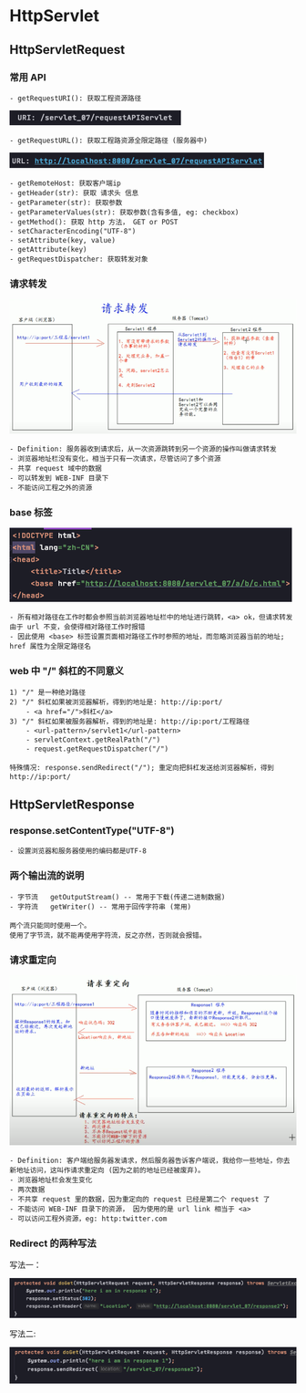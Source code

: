 # HttpServlet

## HttpServletRequest

### 常用 API

    - getRequestURI(): 获取工程资源路径 
    
![uniformResourceIdentifier](imagePool/uri.png)    

    - getRequestURL(): 获取工程路资源全限定路径 (服务器中)
    
![uniformResourceLocator](imagePool/url.png)    

    - getRemoteHost: 获取客户端ip
    - getHeader(str): 获取 请求头 信息
    - getParameter(str): 获取参数
    - getParameterValues(str): 获取参数(含有多值, eg: checkbox)
    - getMethod(): 获取 http 方法， GET or POST
    - setCharacterEncoding("UTF-8")
    - setAttribute(key, value)
    - getAttribute(key)
    - getRequestDispatcher: 获取转发对象
    


### 请求转发

![requestForward](imagePool/requestForward.png)

    - Definition: 服务器收到请求后，从一次资源跳转到另一个资源的操作叫做请求转发
    - 浏览器地址栏没有变化，相当于只有一次请求，尽管访问了多个资源
    - 共享 request 域中的数据
    - 可以转发到 WEB-INF 目录下
    - 不能访问工程之外的资源



### base 标签

![baseTag](imagePool/baseTag.png)

    - 所有相对路径在工作时都会参照当前浏览器地址栏中的地址进行跳转，<a> ok，但请求转发由于 url 不变，会使得相对路径工作时报错
    - 因此使用 <base> 标签设置页面相对路径工作时参照的地址，而忽略浏览器当前的地址; href 属性为全限定路径名



### web 中 "/" 斜杠的不同意义

    1) "/" 是一种绝对路径
    2) "/" 斜杠如果被浏览器解析，得到的地址是: http://ip:port/
        - <a href="/">斜杠</a>
    3) "/" 斜杠如果被服务器解析，得到的地址是: http://ip:port/工程路径
        - <url-pattern>/servlet1</url-pattern>
        - servletContext.getRealPath("/")
        - request.getRequestDispatcher("/")
    
    特殊情况: response.sendRedirect("/"); 重定向把斜杠发送给浏览器解析，得到 http://ip:port/

  

## HttpServletResponse

### response.setContentType("UTF-8") 
    - 设置浏览器和服务器使用的编码都是UTF-8 

### 两个输出流的说明
    - 字节流   getOutputStream() -- 常用于下载(传递二进制数据)
    - 字符流   getWriter() -- 常用于回传字符串 (常用) 
    
    两个流只能同时使用一个。
    使用了字节流，就不能再使用字符流，反之亦然，否则就会报错。
    
    
    
### 请求重定向

![requestRedirect](imagePool/requestRedirect.png)

    - Definition: 客户端给服务器发请求，然后服务器告诉客户端说，我给你一些地址，你去新地址访问，这叫作请求重定向 (因为之前的地址已经被废弃)。
    - 浏览器地址栏会发生变化
    - 两次数据
    - 不共享 request 里的数据，因为重定向的 request 已经是第二个 request 了
    - 不能访问 WEB-INF 目录下的资源， 因为使用的是 url link 相当于 <a>
    - 可以访问工程外资源，eg: http:twitter.com


### Redirect 的两种写法

写法一：

![way1OfRedirect](imagePool/way1OfRedirect.png)

写法二: 

![way2OfRedirect](imagePool/way2OfRedirect.png)
